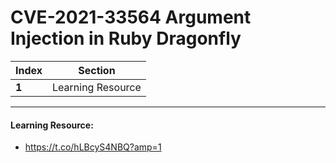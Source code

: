 # CVE-2021-33564 Argument Injection in Ruby Dragonfly

Index | Section
--- | ---
**1** | Learning Resource

___


#### Learning Resource: 

* https://t.co/hLBcyS4NBQ?amp=1